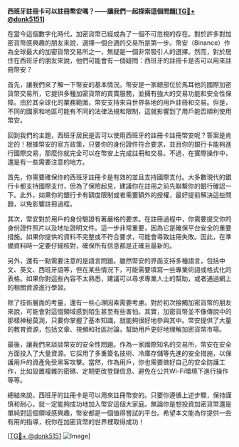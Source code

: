 **西班牙註冊卡可以註冊幣安嗎？——讓我們一起探索這個問題[[TG💪+ @donk5151](https://t.me/s/donk5151)]**

在當今這個數字化時代，加密貨幣已經成為了一個不可忽視的存在。對於許多對加密貨幣感興趣的朋友來說，選擇一個合適的交易所是第一步。幣安（Binance）作為全球最大的加密貨幣交易所之一，無疑是一個非常吸引人的選擇。然而，對於居住在西班牙的朋友來說，他們可能會有一個疑問：西班牙的註冊卡是否可以用來註冊幣安？

首先，讓我們來了解一下幣安的基本情況。幣安是一家總部位於馬耳他的國際加密貨幣交易所，它提供多種加密貨幣的買賣服務，並擁有強大的交易功能和安全性保障。由於其全球化的業務範圍，幣安支持來自世界各地的用戶註冊和交易。但是，不同的國家和地區可能有不同的法律法規和限制，這就影響到了用戶能否順利使用幣安。

回到我們的主題，西班牙居民是否可以使用西班牙的註冊卡註冊幣安呢？答案是肯定的！根據幣安的官方政策，只要你的身份證件符合要求，並且你的銀行卡能夠進行國際交易，那麼你就完全可以在幣安上完成註冊和交易。不過，在實際操作中，還是有一些需要注意的地方。

首先，你需要確保你的西班牙註冊卡是有效的並且支持國際支付。大多數現代的銀行卡都支持國際支付，但為了保險起見，建議你在註冊之前先聯繫你的銀行確認一下。此外，如果你的銀行卡有額度限制或者需要額外的授權，最好提前解決這些問題，以免影響註冊過程。

其次，幣安對於用戶的身份驗證有著嚴格的要求。在註冊過程中，你需要提交你的身份證件照片以及地址證明文件。這一步非常重要，因為它是確保平台安全的重要措施。如果你提供的資料不完整或不符合要求，可能會導致註冊失敗。因此，在準備資料時一定要仔細核對，確保所有信息都是正確且最新的。

另外，還有一點需要注意的是語言問題。雖然幣安的界面支持多種語言，包括中文、英文、西班牙語等，但在某些情況下，可能需要填寫一些專業術語或格式化的表格。如果你對這些內容不太熟悉，建議可以尋求專業人士的幫助，或者通過網上的相關資源進行學習。

除了技術層面的考量，還有一些心理因素需要考慮。對於初次接觸加密貨幣的朋友來說，可能會對這個領域感到陌生甚至有些害怕。其實，加密貨幣並不像傳說中的那樣神秘莫測，只要你掌握了基本知識，就能夠很好地參與其中。幣安提供了大量的教育資源，包括文章、視頻和社區討論，幫助用戶更好地理解加密貨幣市場。

最後，讓我們來談談幣安的安全性問題。作為一家國際知名的交易所，幣安在安全方面投入了大量資源。它採用了多重簽名技術、冷庫存儲等先進的安全措施，以保護用戶的資產免受黑客攻擊。當然，作為用戶，你也需要做好自己的安全防護工作，比如設置複雜的密碼、定期更改登錄信息、避免在公共Wi-Fi環境下進行操作等等。

總結來說，西班牙的註冊卡是可以用來註冊幣安的。只要你遵循上述步驟，保持謹慎和耐心，就一定能夠成功地加入幣安這個大家庭。無論你是想投資加密貨幣還是單純對這個領域感興趣，幣安都是一個值得嘗試的平台。希望本文能為你提供一些有用的指導，祝你在加密貨幣的世界裡取得成功！

[[TG💪+ @donk5151](https://t.me/s/donk5151) ![Image](https://i.postimg.cc/rwNCRYN7/Snipaste-2025-04-30-17-27-05.png)]